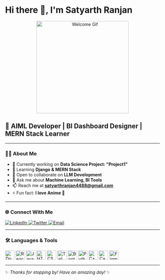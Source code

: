 <!-- Profile README for Satyarth Ranjan -->
# Hi there 👋, I'm Satyarth Ranjan

<div align="center">
  <img src="https://media4.giphy.com/media/v1.Y2lkPTc5MGI3NjExd3U3ZXd3NDQ5c3JxcmJ2NGs1Yncycm01dnBvdm9wZDVjZHhpZ3htaCZlcD12MV9pbnRlcm5hbF9naWZfYnlfaWQmY3Q9Zw/akplM5XNI9rkjUFX1h/giphy.gif" width="300" alt="Welcome Gif" />
</div>

## 🚀 AIML Developer | BI Dashboard Designer | MERN Stack Learner

---

### 👨‍💻 About Me

- 🔭 Currently working on **Data Science Project: "Project1"**
- 🌱 Learning **Django & MERN Stack**
- 🤝 Open to collaborate on **LLM Development**
- 💬 Ask me about **Machine Learning, BI Tools**
- 📫 Reach me at **[satyarthranjan4488@gmail.com](mailto:satyarthranjan4488@gmail.com)**
- ⚡ Fun fact: **I love Anime 🎌**

---

### 🌐 Connect With Me

<p align="left">
  <a href="https://www.linkedin.com/in/satyarth-ranjan-9122harsh054488/" target="blank">
    <img src="https://img.shields.io/badge/LinkedIn-Connect-blue?logo=linkedin&style=for-the-badge" alt="LinkedIn"/>
  </a>
  <a href="https://twitter.com/satyarthranjan" target="blank">
    <img src="https://img.shields.io/badge/Twitter-Follow-blue?logo=twitter&style=for-the-badge" alt="Twitter"/>
  </a>
  <a href="mailto:satyarthranjan4488@gmail.com" target="blank">
    <img src="https://img.shields.io/badge/Email-Contact-red?logo=gmail&style=for-the-badge" alt="Email"/>
  </a>
</p>

---

### 🛠️ Languages & Tools

<p align="left">
  <img src="https://cdn.jsdelivr.net/gh/devicons/devicon/icons/docker/docker-plain-wordmark.svg" height="30" alt="Docker" />
  <img src="https://cdn.jsdelivr.net/gh/devicons/devicon/icons/react/react-original.svg" height="30" alt="React" />
  <img src="https://cdn.jsdelivr.net/gh/devicons/devicon/icons/javascript/javascript-original.svg" height="30" alt="JavaScript" />
  <img src="https://cdn.jsdelivr.net/gh/devicons/devicon/icons/html5/html5-original.svg" height="30" alt="HTML5" />
  <img src="https://cdn.jsdelivr.net/gh/devicons/devicon/icons/css3/css3-original.svg" height="30" alt="CSS3" />
  <img src="https://cdn.jsdelivr.net/gh/devicons/devicon/icons/tailwindcss/tailwindcss-plain.svg" height="30" alt="Tailwind CSS" />
  <img src="https://cdn.jsdelivr.net/gh/devicons/devicon/icons/bootstrap/bootstrap-original.svg" height="30" alt="Bootstrap" />
  <img src="https://cdn.jsdelivr.net/gh/devicons/devicon/icons/python/python-original.svg" height="30" alt="Python" />
  <img src="https://cdn.jsdelivr.net/gh/devicons/devicon/icons/cplusplus/cplusplus-original.svg" height="30" alt="C++" />
  <img src="https://cdn.jsdelivr.net/gh/devicons/devicon/icons/canva/canva-original.svg" height="30" alt="Canva" />
  <img src="https://cdn.jsdelivr.net/gh/devicons/devicon/icons/figma/figma-original.svg" height="30" alt="Figma" />
</p>

---

✨ *Thanks for stopping by! Have an amazing day!* ✨
